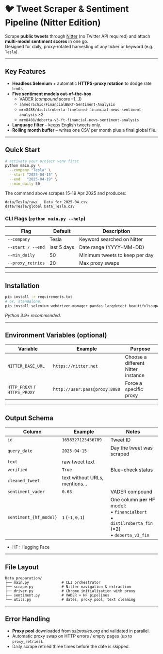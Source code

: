 # 🐦 Tweet Scraper & Sentiment Pipeline (Nitter Edition)

Scrape **public tweets** through [Nitter](https://github.com/zedeus/nitter) (no Twitter API required) and attach **multi-model sentiment scores** in one go.  
Designed for daily, proxy-rotated harvesting of any ticker or keyword (e.g. `Tesla`).

---

## Key Features
* **Headless Selenium** + automatic **HTTPS-proxy rotation** to dodge rate limits.  
* **Five sentiment models out-of-the-box**  
  * VADER (*compound* score –1…1)  
  * `ahmedrachid/FinancialBERT-Sentiment-Analysis`  
  * `mrm8488/distilroberta-finetuned-financial-news-sentiment-analysis` ×2  
  * `mrm8488/deberta-v3-ft-financial-news-sentiment-analysis`  
* **Language filter** – keeps English tweets only.  
* **Rolling month buffer** – writes one CSV per month plus a final global file.

---

## Quick Start

```bash
# activate your project venv first
python main.py \
  --company "Tesla" \
  --start "2025-04-15" \
  --end   "2025-04-19" \
  --min_daily 50
```

The command above scrapes 15-19 Apr 2025 and produces:

```
data/Tesla/raw/   Data_for_2025-04.csv
data/Tesla/global Data_Tesla.csv
```

### CLI Flags (`python main.py --help`)
| Flag               | Default      | Description                          |
|--------------------|--------------|--------------------------------------|
| `--company`        | Tesla        | Keyword searched on Nitter           |
| `--start / --end`  | last 5 days  | Date range (YYYY-MM-DD)              |
| `--min_daily`      | 50          | Minimum tweets to keep per day       |
| `--proxy_retries`  | 20           | Max proxy swaps              |

---

## Installation

```bash
pip install -r requirements.txt
# or, standalone:
pip install selenium webdriver-manager pandas langdetect beautifulsoup4 requests vaderSentiment transformers
```
*Python 3.9+ recommended.*

---

## Environment Variables (optional)

| Variable            | Example                 | Purpose                                |
|---------------------|-------------------------|----------------------------------------|
| `NITTER_BASE_URL`   | `https://nitter.net`    | Choose a different Nitter instance     |
| `HTTP_PROXY` / `HTTPS_PROXY` | `http://user:pass@proxy:8080` | Force a specific proxy                |

---

## Output Schema

| Column               | Example                         | Notes                              |
|----------------------|---------------------------------|------------------------------------|
| `id`                 | `1658327123456789`              | Tweet ID                           |
| `query_date`         | `2025-04-15`                    | Day the tweet was scraped          |
| `text`               | raw tweet text                  |                                    |
| `verified`           | `True`                          | Blue-check status                  |
| `cleaned_tweet`      | text without URLs, mentions…    |                                    |
| `sentiment_vader`    | `0.63`                          | VADER compound                     |
| `sentiment_{hf_model}`  | `1` (`-1,0,1`)                  | One column **per** HF model:<br>  • `financialbert`<br>  • `distilroberta_fin` (×2)<br>  • `deberta_v3_fin`|

* HF : Hugging Face

---

## File Layout

```
Data_preparation/
├── main.py               # CLI orchestrator
├── scrape.py             # Nitter navigation & extraction
├── driver.py             # Chrome initialisation with proxy
├── sentiment.py          # VADER + HF pipelines
└── utils.py              # dates, proxy pool, text cleaning
```

---

## Error Handling

* **Proxy pool** downloaded from *sslproxies.org* and validated in parallel.  
* Automatic proxy swap on HTTP errors / empty pages (up to `proxy_retries`).  
* Daily scrape retried three times before the date is skipped.
